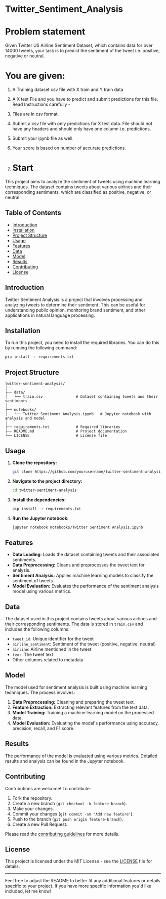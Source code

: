 # Twitter_Sentiment_Analysis
# Problem statement
Given Twitter US Airline Sentiment Dataset, which contains data for over 14000 tweets, your task is to predict the sentiment of the tweet i.e. positive, negative or neutral.

# You are given:

1. A Training dataset csv file with X train and Y train data
2. A X test File and you have to predict and submit predictions for this file.
Read Instructions carefully -

1. Files are in csv format.
2. Submit a csv file with only predictions for X test data. File should not have any headers and should only have one column i.e. predictions. 
3. Submit your ipynb file as well.
4. Your score is based on number of accurate predictions.

5. # Start
This project aims to analyze the sentiment of tweets using machine learning techniques. The dataset contains tweets about various airlines and their corresponding sentiments, which are classified as positive, negative, or neutral.

## Table of Contents

- [Introduction](#introduction)
- [Installation](#installation)
- [Project Structure](#project-structure)
- [Usage](#usage)
- [Features](#features)
- [Data](#data)
- [Model](#model)
- [Results](#results)
- [Contributing](#contributing)
- [License](#license)

## Introduction

Twitter Sentiment Analysis is a project that involves processing and analyzing tweets to determine their sentiment. This can be useful for understanding public opinion, monitoring brand sentiment, and other applications in natural language processing.

## Installation

To run this project, you need to install the required libraries. You can do this by running the following command:

```bash
pip install -r requirements.txt
```

## Project Structure

```
twitter-sentiment-analysis/
│
├── data/
│   └── train.csv               # Dataset containing tweets and their sentiments
│
├── notebooks/
│   └── Twitter Sentiment Analysis.ipynb   # Jupyter notebook with analysis and model
│
├── requirements.txt            # Required libraries
├── README.md                   # Project documentation
└── LICENSE                     # License file
```

## Usage

1. **Clone the repository:**

    ```bash
    git clone https://github.com/yourusername/twitter-sentiment-analysis.git
    ```

2. **Navigate to the project directory:**

    ```bash
    cd twitter-sentiment-analysis
    ```

3. **Install the dependencies:**

    ```bash
    pip install -r requirements.txt
    ```

4. **Run the Jupyter notebook:**

    ```bash
    jupyter notebook notebooks/Twitter Sentiment Analysis.ipynb
    ```

## Features

- **Data Loading:** Loads the dataset containing tweets and their associated sentiments.
- **Data Preprocessing:** Cleans and preprocesses the tweet text for analysis.
- **Sentiment Analysis:** Applies machine learning models to classify the sentiment of tweets.
- **Model Evaluation:** Evaluates the performance of the sentiment analysis model using various metrics.

## Data

The dataset used in this project contains tweets about various airlines and their corresponding sentiments. The data is stored in `train.csv` and includes the following columns:

- `tweet_id`: Unique identifier for the tweet
- `airline_sentiment`: Sentiment of the tweet (positive, negative, neutral)
- `airline`: Airline mentioned in the tweet
- `text`: The tweet text
- Other columns related to metadata

## Model

The model used for sentiment analysis is built using machine learning techniques. The process involves:

1. **Data Preprocessing:** Cleaning and preparing the tweet text.
2. **Feature Extraction:** Extracting relevant features from the text data.
3. **Model Training:** Training a machine learning model on the processed data.
4. **Model Evaluation:** Evaluating the model's performance using accuracy, precision, recall, and F1 score.

## Results

The performance of the model is evaluated using various metrics. Detailed results and analysis can be found in the Jupyter notebook.

## Contributing

Contributions are welcome! To contribute:

1. Fork the repository.
2. Create a new branch (`git checkout -b feature-branch`).
3. Make your changes.
4. Commit your changes (`git commit -am 'Add new feature'`).
5. Push to the branch (`git push origin feature-branch`).
6. Create a new Pull Request.

Please read the [contributing guidelines](CONTRIBUTING.md) for more details.

## License

This project is licensed under the MIT License - see the [LICENSE](LICENSE) file for details.

---

Feel free to adjust the README to better fit any additional features or details specific to your project. If you have more specific information you'd like included, let me know!
